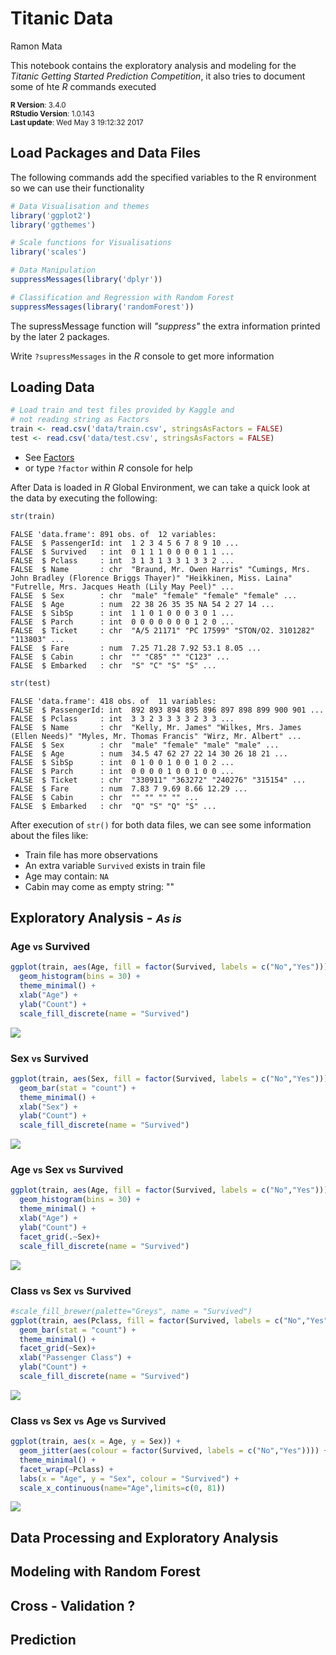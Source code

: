 Titanic Data
================
Ramon Mata

This notebook contains the exploratory analysis and modeling for the *Titanic Getting Started Prediction Competition*, it also tries to document some of hte *R* commands executed

<small> **R Version**: 3.4.0 <br> **RStudio Version**: 1.0.143 <br> **Last update**: Wed May 3 19:12:32 2017 </small>

Load Packages and Data Files
----------------------------

The following commands add the specified variables to the R environment so we can use their functionality

``` r
# Data Visualisation and themes
library('ggplot2')
library('ggthemes')

# Scale functions for Visualisations
library('scales')

# Data Manipulation
suppressMessages(library('dplyr'))

# Classification and Regression with Random Forest
suppressMessages(library('randomForest'))
```

The supressMessage function will *"suppress"* the extra information printed by the later 2 packages.

Write `?supressMessages` in the *R* console to get more information

Loading Data
------------

``` r
# Load train and test files provided by Kaggle and
# not reading string as Factors
train <- read.csv('data/train.csv', stringsAsFactors = FALSE)
test <- read.csv('data/test.csv', stringsAsFactors = FALSE)
```

-   See [Factors](https://stat.ethz.ch/R-manual/R-devel/library/base/html/factor.html)
-   or type `?factor` within *R* console for help

After Data is loaded in *R* Global Environment, we can take a quick look at the data by executing the following:

``` r
str(train)
```

    FALSE 'data.frame': 891 obs. of  12 variables:
    FALSE  $ PassengerId: int  1 2 3 4 5 6 7 8 9 10 ...
    FALSE  $ Survived   : int  0 1 1 1 0 0 0 0 1 1 ...
    FALSE  $ Pclass     : int  3 1 3 1 3 3 1 3 3 2 ...
    FALSE  $ Name       : chr  "Braund, Mr. Owen Harris" "Cumings, Mrs. John Bradley (Florence Briggs Thayer)" "Heikkinen, Miss. Laina" "Futrelle, Mrs. Jacques Heath (Lily May Peel)" ...
    FALSE  $ Sex        : chr  "male" "female" "female" "female" ...
    FALSE  $ Age        : num  22 38 26 35 35 NA 54 2 27 14 ...
    FALSE  $ SibSp      : int  1 1 0 1 0 0 0 3 0 1 ...
    FALSE  $ Parch      : int  0 0 0 0 0 0 0 1 2 0 ...
    FALSE  $ Ticket     : chr  "A/5 21171" "PC 17599" "STON/O2. 3101282" "113803" ...
    FALSE  $ Fare       : num  7.25 71.28 7.92 53.1 8.05 ...
    FALSE  $ Cabin      : chr  "" "C85" "" "C123" ...
    FALSE  $ Embarked   : chr  "S" "C" "S" "S" ...

``` r
str(test)
```

    FALSE 'data.frame': 418 obs. of  11 variables:
    FALSE  $ PassengerId: int  892 893 894 895 896 897 898 899 900 901 ...
    FALSE  $ Pclass     : int  3 3 2 3 3 3 3 2 3 3 ...
    FALSE  $ Name       : chr  "Kelly, Mr. James" "Wilkes, Mrs. James (Ellen Needs)" "Myles, Mr. Thomas Francis" "Wirz, Mr. Albert" ...
    FALSE  $ Sex        : chr  "male" "female" "male" "male" ...
    FALSE  $ Age        : num  34.5 47 62 27 22 14 30 26 18 21 ...
    FALSE  $ SibSp      : int  0 1 0 0 1 0 0 1 0 2 ...
    FALSE  $ Parch      : int  0 0 0 0 1 0 0 1 0 0 ...
    FALSE  $ Ticket     : chr  "330911" "363272" "240276" "315154" ...
    FALSE  $ Fare       : num  7.83 7 9.69 8.66 12.29 ...
    FALSE  $ Cabin      : chr  "" "" "" "" ...
    FALSE  $ Embarked   : chr  "Q" "S" "Q" "S" ...

After execution of `str()` for both data files, we can see some information about the files like:

-   Train file has more observations
-   An extra variable `Survived` exists in train file
-   Age may contain: `NA`
-   Cabin may come as empty string: ""

Exploratory Analysis - <small>*As is*</small>
---------------------------------------------

### Age <small>vs</small> Survived

``` r
ggplot(train, aes(Age, fill = factor(Survived, labels = c("No","Yes")))) +
  geom_histogram(bins = 30) +
  theme_minimal() +
  xlab("Age") +
  ylab("Count") +
  scale_fill_discrete(name = "Survived")
```

![](README_files/figure-markdown_github/unnamed-chunk-4-1.png)

### Sex <small>vs</small> Survived

``` r
ggplot(train, aes(Sex, fill = factor(Survived, labels = c("No","Yes")))) +
  geom_bar(stat = "count") +
  theme_minimal() +
  xlab("Sex") +
  ylab("Count") +
  scale_fill_discrete(name = "Survived")
```

![](README_files/figure-markdown_github/unnamed-chunk-5-1.png)

### Age <small>vs</small> Sex <small>vs</small> Survived

``` r
ggplot(train, aes(Age, fill = factor(Survived, labels = c("No","Yes")))) +
  geom_histogram(bins = 30) +
  theme_minimal() +
  xlab("Age") +
  ylab("Count") +
  facet_grid(.~Sex)+
  scale_fill_discrete(name = "Survived")
```

![](README_files/figure-markdown_github/unnamed-chunk-6-1.png)

### Class <small>vs</small> Sex <small>vs</small> Survived

``` r
#scale_fill_brewer(palette="Greys", name = "Survived")
ggplot(train, aes(Pclass, fill = factor(Survived, labels = c("No","Yes")))) +
  geom_bar(stat = "count") +
  theme_minimal() +
  facet_grid(~Sex)+
  xlab("Passenger Class") +
  ylab("Count") +
  scale_fill_discrete(name = "Survived")
```

![](README_files/figure-markdown_github/unnamed-chunk-7-1.png)

### Class <small>vs</small> Sex <small>vs</small> Age <small>vs</small> Survived

``` r
ggplot(train, aes(x = Age, y = Sex)) +
  geom_jitter(aes(colour = factor(Survived, labels = c("No","Yes")))) +
  theme_minimal() +
  facet_wrap(~Pclass) +
  labs(x = "Age", y = "Sex", colour = "Survived") +
  scale_x_continuous(name="Age",limits=c(0, 81))
```

![](README_files/figure-markdown_github/unnamed-chunk-8-1.png)

Data Processing and Exploratory Analysis
----------------------------------------

Modeling with Random Forest
---------------------------

Cross - Validation ?
--------------------

Prediction
----------

